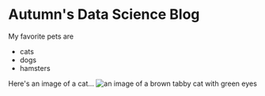# Autumn's Data Science Blog 
My favorite pets are 
- cats
- dogs
- hamsters

Here's an image of a cat...
![an image of a brown tabby cat with green eyes]([A-Cat.jpg](https://upload.wikimedia.org/wikipedia/commons/thumb/7/74/A-Cat.jpg/256px-A-Cat.jpg)https://upload.wikimedia.org/wikipedia/commons/thumb/7/74/A-Cat.jpg/256px-A-Cat.jpg)
